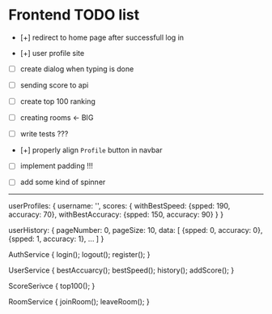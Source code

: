 #  Frontend TODO list

- [+] redirect to home page after successfull log in

- [+] user profile site

- [ ] create dialog when typing is done

- [ ] sending score to api

- [ ] create top 100 ranking

- [ ] creating rooms  <- BIG

- [ ] write tests ???

- [+] properly align `Profile` button in navbar

- [ ] implement padding !!!

- [ ] add some kind of spinner

-----------------------------
userProfiles: {
  username: '',
  scores: {
    withBestSpeed: {spped: 190, accuracy: 70},
    withBestAccuracy: {spped: 150, accuracy: 90}
  }
}

userHistory: {
  pageNumber: 0,
  pageSize: 10,
  data: [
    {spped: 0, accuracy: 0},
    {spped: 1, accuracy: 1},
    ...
  ]
}

AuthService {
  login();
  logout();
  register();
}

UserService {
  bestAccuarcy();
  bestSpeed();
  history();
  addScore();
}

ScoreSerivce {
  top100();
}

RoomService {
  joinRoom();
  leaveRoom();
}


